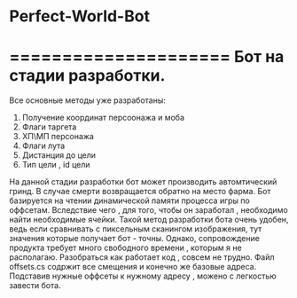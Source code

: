 # Perfect-World-Bot
=====================
Бот на стадии разработки.
=====================
Все основные методы уже разработаны:
1) Получение координат персоонажа и моба 
2) Флаги таргета
3) ХП\МП персонажа
4) Флаги лута
5) Дистанция до цели
6) Тип цели , id цели

На данной стадии разработки бот может производить автомтический гринд. В случае смерти возвращается обратно на место фарма.
Бот базируется на чтении динамической памяти процесса игры по оффсетам. Вследствие чего , для того, чтобы он заработал , необходимо найти необходимые ячейки.
Такой метод разработки бота очень удобен, ведь если сравнивать с пиксельным сканингом изображения, тут значения которые получает бот - точны.
Однако, сопровождение продукта требует много свободного времени , которым я не располагаю. Разобраться как работает код , совсем не
трудно. Файл offsets.cs содржит все смещения и конечно же базовые адреса. Подставив нужные оффсеты к нужному адресу , можено с легкостью 
завести бота.

